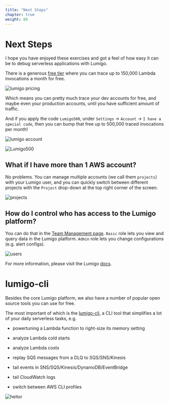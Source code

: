 ```yaml
---
title: "Next Steps"
chapter: true
weight: 80
---
```


# Next Steps

I hope you have enjoyed these exercises and got a feel of how easy it can be to debug serverless applications with Lumigo.

There is a generous [free tier](https://lumigo.io/pricing) where you can trace up to 150,000 Lambda invocations a month for free.

![lumigo pricing](/images/mod06-lumigo-pricing.png)

Which means you can pretty much trace your dev accounts for free, and maybe even your production accounts, until you have sufficient amount of traffic.

And if you apply the code `Lumigo500`, under `Settings` -> `Account` -> `I have a special code`, then you can bump that free up to 500,000 traced invocations per month!

![lumigo account](/images/mod06-lumigo-account-settings.png)

![Lumigo500](/images/mod06-lumigo-lumigo500.png)

## What if I have more than 1 AWS account?

No problems. You can manage multiple accounts (we call them `projects`) with your Lumigo user, and you can quickly switch between different projects with the `Project` drop-down at the top right corner of the screen.

![projects](/images/mod06-lumigo-projects.png)

## How do I control who has access to the Lumigo platform?

You can do that in the [Team Management page](https://platform.lumigo.io/users). `Basic` role lets you view and query data in the Lumigo platform. `Admin` role lets you change configurations (e.g. alert configs).

![users](/images/mod06-lumigo-users.png)

For more information, please visit the Lumigo [docs](https://docs.lumigo.io/docs).

# lumigo-cli

Besides the core Lumigo platform, we also have a number of popular open source tools you can use for free.

The most important of which is the [lumigo-cli](https://www.npmjs.com/package/lumigo-cli), a CLI tool that simplifies a lot of your daily serverless tasks, e.g.

* powertuning a Lambda function to right-size its memory setting

* analyze Lambda cold starts

* analyze Lambda costs

* replay SQS messages from a DLQ to SQS/SNS/Kinesis

* tail events in SNS/SQS/Kinesis/DynamoDB/EventBridge

* tail CloudWatch logs

* switch between AWS CLI profiles

![heitor](/images/mod06-heitor.png)